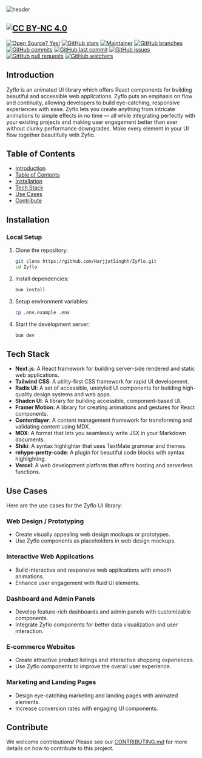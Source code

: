![header](https://github.com/user-attachments/assets/0c8158bb-212f-473a-9b9f-708962cda676)

## [![CC BY-NC 4.0][cc-by-nc-shield]][cc-by-nc]

[![Open Source? Yes!](https://badgen.net/badge/Open%20Source%20%3F/Yes%21/blue?icon=github)](https://github.com/HarjjotSinghh/Zyflo)
[![GitHub stars](https://badgen.net/github/stars/HarjjotSinghh/Zyflo?color=blue)](https://GitHub.com/HarjjotSinghh/Zyflo/stargazers/)
[![Maintainer](https://badgen.net/badge/maintainer/Harjot%20Singh%20Rana/blue)](https://harjot.pro)
[![GitHub branches](https://badgen.net/github/branches/HarjjotSinghh/Zyflo?color=blue)](https://github.com/HarjjotSinghh/Zyflo)
[![GitHub commits](https://badgen.net/github/commits/HarjjotSinghh/Zyflo?color=blue)](https://github.com/HarjjotSinghh/Zyflo/commits/main)
[![GitHub last commit](https://badgen.net/github/last-commit/HarjjotSinghh/Zyflo?color=blue)](https://github.com/HarjjotSinghh/Zyflo/commits/main)
[![GitHub issues](https://badgen.net/github/issues/HarjjotSinghh/Zyflo?color=blue)](https://github.com/HarjjotSinghh/Zyflo/issues)
[![GitHub pull requests](https://badgen.net/github/prs/HarjjotSinghh/Zyflo?color=blue)](https://github.com/HarjjotSinghh/Zyflo/pulls)
[![GitHub watchers](https://badgen.net/github/watchers/HarjjotSinghh/Zyflo?color=blue)](https://GitHub.com/HarjjotSinghh/Zyflo/watchers/)

[cc-by-nc]: LICENSE
[cc-by-nc-image]: https://licensebuttons.net/l/by-nc/4.0/88x31.png
[cc-by-nc-shield]: https://img.shields.io/badge/License-CC%20BY--NC%204.0-lightgrey.svg

## Introduction

Zyflo is an animated UI library which offers React components for building beautiful and accessible web applications. Zyflo puts an emphasis on flow and continuity, allowing developers to build eye-catching, responsive experiences with ease. Zyflo lets you create anything from intricate animations to simple effects in no time — all while integrating perfectly with your existing projects and making user engagement better than ever without clunky performance downgrades. Make every element in your UI flow together beautifully with Zyflo.

## Table of Contents

- [Introduction](#introduction)
- [Table of Contents](#table-of-contents)
- [Installation](#installation)
- [Tech Stack](#tech-stack)
- [Use Cases](#use-cases)
- [Contribute](#contribute)

## Installation

### Local Setup

1. Clone the repository:

   ```sh
   git clone https://github.com/HarjjotSinghh/Zyflo.git
   cd Zyflo
   ```

2. Install dependencies:

   ```sh
   bun install
   ```

3. Setup environment variables:

   ```sh
   cp .env.example .env
   ```

4. Start the development server:
   ```sh
   bun dev
   ```

## Tech Stack

- **Next.js**: A React framework for building server-side rendered and static web applications.
- **Tailwind CSS**: A utility-first CSS framework for rapid UI development.
- **Radix UI**: A set of accessible, unstyled UI components for building high-quality design systems and web apps.
- **Shadcn UI**: A library for building accessible, component-based UI.
- **Framer Motion**: A library for creating animations and gestures for React components.
- **Contentlayer**: A content management framework for transforming and validating content using MDX.
- **MDX**: A format that lets you seamlessly write JSX in your Markdown documents.
- **Shiki**: A syntax highlighter that uses TextMate grammar and themes.
- **rehype-pretty-code**: A plugin for beautiful code blocks with syntax highlighting.
- **Vercel**: A web development platform that offers hosting and serverless functions.

## Use Cases

Here are the use cases for the Zyflo UI library:

### Web Design / Prototyping

- Create visually appealing web design mockups or prototypes.
- Use Zyflo components as placeholders in web design mockups.

### Interactive Web Applications

- Build interactive and responsive web applications with smooth animations.
- Enhance user engagement with fluid UI elements.

### Dashboard and Admin Panels

- Develop feature-rich dashboards and admin panels with customizable components.
- Integrate Zyflo components for better data visualization and user interaction.

### E-commerce Websites

- Create attractive product listings and interactive shopping experiences.
- Use Zyflo components to improve the overall user experience.

### Marketing and Landing Pages

- Design eye-catching marketing and landing pages with animated elements.
- Increase conversion rates with engaging UI components.

## Contribute

We welcome contributions! Please see our [CONTRIBUTING.md](CONTRIBUTING.md) for more details on how to contribute to this project.
